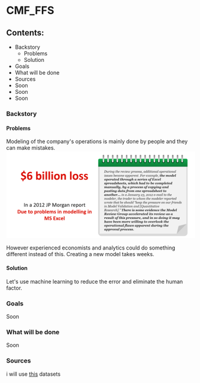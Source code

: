 # CMF_FFS
## Contents:
- Backstory
  - Problems
  - Solution
- Goals
- What will be done
- Sources
- Soon
- Soon
- Soon

### Backstory
#### Problems
Modeling of the company's operations is mainly done by people and they can make mistakes.
![problem](https://github.com/GraC2H5OH/CMF_FFS/blob/main/pics/problems.png)

However experienced economists and analytics could do something different instead of this. Creating a new model takes weeks. 
#### Solution
Let's use machine learning to reduce the error and eliminate the human factor.

### Goals
Soon
### What will be done
Soon
### Sources
i will use [this](https://www.kaggle.com/datasets/jarbol/oil-gas-predict) datasets
